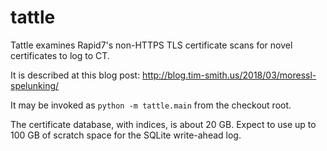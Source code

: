 # tattle

Tattle examines Rapid7's non-HTTPS TLS certificate scans for novel certificates to log to CT.

It is described at this blog post: http://blog.tim-smith.us/2018/03/moressl-spelunking/ 

It may be invoked as `python -m tattle.main` from the checkout root.

The certificate database, with indices, is about 20 GB. Expect to use up to 100 GB of scratch space for the SQLite write-ahead log.
